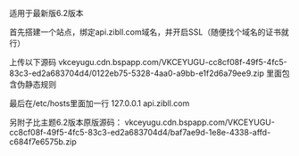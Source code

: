 适用于最新版6.2版本

首先搭建一个站点，绑定api.zibll.com域名，并开启SSL（随便找个域名的证书就行）

上传以下源码
vkceyugu.cdn.bspapp.com/VKCEYUGU-cc8cf08f-49f5-4fc5-83c3-ed2a683704d4/0122eb75-5328-4aa0-a9bb-e1f2d6a79ee9.zip
里面包含伪静态规则

最后在/etc/hosts里面加一行
127.0.0.1 api.zibll.com


另附子比主题6.2版本原版源码：
vkceyugu.cdn.bspapp.com/VKCEYUGU-cc8cf08f-49f5-4fc5-83c3-ed2a683704d4/baf7ae9d-1e8e-4338-affd-c684f7e6575b.zip
